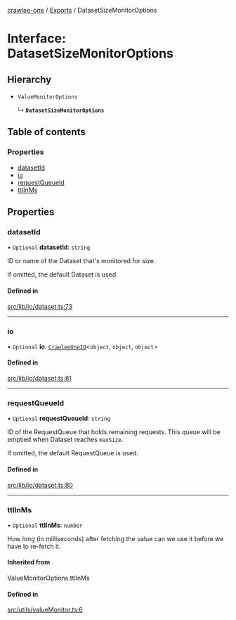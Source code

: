[crawlee-one](../README.md) / [Exports](../modules.md) / DatasetSizeMonitorOptions

# Interface: DatasetSizeMonitorOptions

## Hierarchy

- `ValueMonitorOptions`

  ↳ **`DatasetSizeMonitorOptions`**

## Table of contents

### Properties

- [datasetId](DatasetSizeMonitorOptions.md#datasetid)
- [io](DatasetSizeMonitorOptions.md#io)
- [requestQueueId](DatasetSizeMonitorOptions.md#requestqueueid)
- [ttlInMs](DatasetSizeMonitorOptions.md#ttlinms)

## Properties

### datasetId

• `Optional` **datasetId**: `string`

ID or name of the Dataset that's monitored for size.

If omitted, the default Dataset is used.

#### Defined in

[src/lib/io/dataset.ts:73](https://github.com/JuroOravec/crawlee-one/blob/490b500/src/lib/io/dataset.ts#L73)

___

### io

• `Optional` **io**: [`CrawleeOneIO`](CrawleeOneIO.md)<`object`, `object`, `object`\>

#### Defined in

[src/lib/io/dataset.ts:81](https://github.com/JuroOravec/crawlee-one/blob/490b500/src/lib/io/dataset.ts#L81)

___

### requestQueueId

• `Optional` **requestQueueId**: `string`

ID of the RequestQueue that holds remaining requests. This queue will be
emptied when Dataset reaches `maxSize`.

If omitted, the default RequestQueue is used.

#### Defined in

[src/lib/io/dataset.ts:80](https://github.com/JuroOravec/crawlee-one/blob/490b500/src/lib/io/dataset.ts#L80)

___

### ttlInMs

• `Optional` **ttlInMs**: `number`

How long (in milliseconds) after fetching the value can we use it before we have to re-fetch it.

#### Inherited from

ValueMonitorOptions.ttlInMs

#### Defined in

[src/utils/valueMonitor.ts:6](https://github.com/JuroOravec/crawlee-one/blob/490b500/src/utils/valueMonitor.ts#L6)
